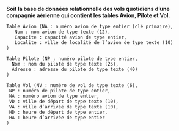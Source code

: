 
**Soit la base de données relationnelle des vols quotidiens d’une compagnie aérienne qui contient 
les tables Avion, Pilote et Vol.**

    Table Avion (NA : numéro avion de type entier (clé primaire),
       Nom : nom avion de type texte (12),
       Capacite : capacité avion de type entier,
       Localite : ville de localité de l’avion de type texte (10)
    )
    
    Table Pilote (NP : numéro pilote de type entier,
      Nom : nom du pilote de type texte (25),
      Adresse : adresse du pilote de type texte (40)
    )
    
    Table Vol (NV : numéro de vol de type texte (6),
     NP : numéro de pilote de type entier,
     NA : numéro avion de type entier,
     VD : ville de départ de type texte (10),
     VA : ville d’arrivée de type texte (10),
     HD : heure de départ de type entier,
     HA : heure d’arrivée de type entier
    )
